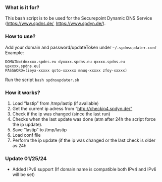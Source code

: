 ### What is it for?
This bash script is to be used for the Securepoint Dynamic DNS Service (https://www.spdns.de/, https://www.spdyn.de/).

### How to use?
Add your domain and password/updateToken under `~/.spdnsupdater.conf`
Example:
```
DOMAIN=(dmxxxx.spdns.eu dyxxxx.spdns.eu qxxxx.spdns.eu upxxxx.spdns.eu)
PASSWORD=(ieya-xxxxx qsto-xxxxxx mnuq-xxxxx zfoy-xxxxx)
```
Run the script `bash spdnsupdater.sh`

### How it works?
1.	Load “lastip” from /tmp/lastip (if available)
2.	Get the current ip adress from “http://checkip4.spdyn.de/”
3.	Check if the ip was changed (since the last run)
4.	Checks when the last update was done (atm after 24h the script force the ip update).
5.	Save “lastip”  to /tmp/lastip
6.	Load conf file
7.	Perform the ip update (if the ip was changed or the last check is older as 24h

### Update 01/25/24
- Added IPv6 support (If domain name is compatible both IPv4 and IPv6 will be set)
